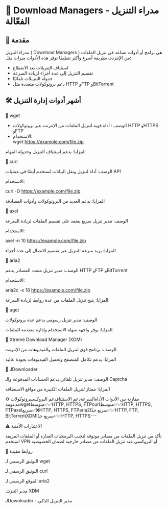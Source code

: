
# 🚀 Download Managers - مدراء التنزيل الفعّالة  
  
## 📌 مقدمة  
مدراء التنزيل ( Download Managers ) هي برامج أو أدوات تساعد في تنزيل الملفات من الإنترنت بطريقة أسرع وأكثر تنظيمًا توفر هذه الأدوات ميزات مثل:  
- استئناف التنزيلات بعد الانقطاع  
- تقسيم التنزيل إلى عدة أجزاء لزيادة السرعة  
- جدولة التنزيلات تلقائيًا 
- دعم بروتوكولات متعددة مثل HTTP وFTP وBitTorrent

  
## 🛠️ أشهر أدوات إدارة التنزيل
  
🔹 wget 
-  الوصف : أداة قوية لتنزيل الملفات من الإنترنت عبر بروتوكولات HTTP وHTTPS وFTP 
- الاستخدام:    
  wget https://example.com/file.zip

المزايا: يدعم استئناف التنزيل وجدولة المهام


🔹 curl

الوصف: أداة لتنزيل ونقل البيانات تُستخدم أيضًا في عمليات API

الاستخدام:

curl -O https://example.com/file.zip

المزايا: يدعم العديد من البروتوكولات وأدوات المصادقة


🔹 axel

الوصف: مدير تنزيل سريع يعتمد على تقسيم الملفات لزيادة السرعة

الاستخدام:

axel -n 10 https://example.com/file.zip

المزايا: يزيد سرعة التنزيل عبر تقسيم الاتصال إلى عدة أجزاء


🔹 aria2

الوصف: مدير تنزيل متعدد المصادر يدعم HTTP وFTP وBitTorrent

الاستخدام:

aria2c -x 16 https://example.com/file.zip

المزايا: يتيح تنزيل الملفات من عدة روابط لزيادة السرعة.


🔹 uget

الوصف: مدير تنزيل رسومي يدعم عدة بروتوكولات

المزايا: يوفر واجهة سهلة الاستخدام وإدارة متقدمة للملفات.


🔹 Xtreme Download Manager (XDM)

الوصف: برنامج قوي لتنزيل الملفات والفيديوهات من الإنترنت

المزايا: يدعم تكامل المتصفح وتحميل الفيديوهات بجودة عالية


🔹 JDownloader

الوصف: مدير تنزيل تلقائي يدعم الحسابات المدفوعة والـ Captcha

المزايا: ممتاز لتنزيل الملفات الكبيرة من مواقع الاستضافة


⚙️ مقارنة بين الأدوات
الأداةالسرعةدعم الاستئنافدعم البروكسيبروتوكولات مدعومةwgetمتوسط✅✅HTTP, HTTPS, FTPcurlمتوسط✅✅HTTP, HTTPS, FTPaxelسريع✅❌HTTP, HTTPS, FTParia2سريع جدًا✅✅HTTP, FTP, BitTorrentXDMسريع جدًا✅✅HTTP, HTTPS---

⚠️ الاعتبارات الأمنية

تأكد من تنزيل الملفات من مصادر موثوقة لتجنب البرمجيات الضارة أو الملفات المزيفة
استخدم VPN أو البروكسي عند تنزيل الملفات من مصادر خارجية لضمان الخصوصية




🔗 روابط مفيدة

التوثيق الرسمي لـ wget

التوثيق الرسمي لـ curl

الموقع الرسمي لـ aria2

مدير التنزيل XDM

JDownloader - مدير التنزيل الذكي

